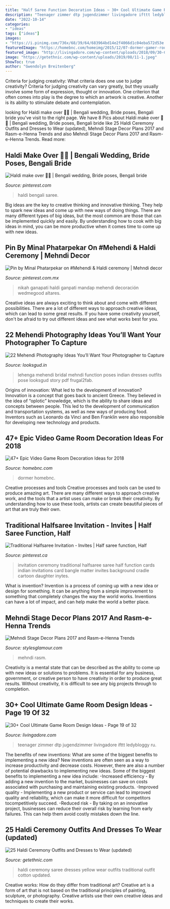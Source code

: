 ```yaml
---
title: "Half Saree Function Decoration Ideas ~ 30+ Cool Ultimate Game Room Design Ideas"
description: "Teenager zimmer dtp jugendzimmer livingadore ifttt ledybloggy ru"
date: "2022-10-14"
categories:
- "ideas"
tags: ["ideas"]
images:
- "https://i.pinimg.com/736x/68/39/64/683964bd14e2f4066d1c04eba572d53e.jpg"
featuredImage: "https://homebnc.com/homeimg/2015/12/07-dormer-gamer-rooms-homebnc.jpg"
featured_image: "http://livingadore.com/wp-content/uploads/2018/09/30-Cool-Ultimate-Game-Room-Design-Ideas-19.jpg"
image: "https://getethnic.com/wp-content/uploads/2019/08/11-1.jpeg"
ShowToc: true
author: "Gwendolyn Breitenberg"
---
```



Criteria for judging creativity: What criteria does one use to judge creativity?
Criteria for judging creativity can vary greatly, but they usually involve some form of expression, thought or innovation. One criterion that often comes into play is the degree to which an artwork is creative. Another is its ability to stimulate debate and contemplation.

	

		
looking for Haldi make over 💛💛 | Bengali wedding, Bride poses, Bengali bride you've visit to the right page. We have 8 Pics about Haldi make over 💛💛 | Bengali wedding, Bride poses, Bengali bride like 25 Haldi Ceremony Outfits and Dresses to Wear (updated), Mehndi Stage Decor Plans 2017 and Rasm-e-Henna Trends and also Mehndi Stage Decor Plans 2017 and Rasm-e-Henna Trends. Read more:
		
    
## Haldi Make Over 💛💛 | Bengali Wedding, Bride Poses, Bengali Bride

<img loading=lazy src="https://i.pinimg.com/736x/68/39/64/683964bd14e2f4066d1c04eba572d53e.jpg" onerror="this.onerror=null;this.src='https://tse3.mm.bing.net/th?id=OIP.eTtPq23fNp9zrRAT8M_51AHaJQ&amp;pid=15.1';" alt="Haldi make over 💛💛 | Bengali wedding, Bride poses, Bengali bride">

_Source: pinterest.com_

>haldi bengali saree. 

	

Big ideas are the key to creative thinking and innovative thinking. They help to spark new ideas and come up with new ways of doing things. There are many different types of big ideas, but the most common are those that can be implemented quickly and easily. By understanding how to cook with big ideas in mind, you can be more productive when it comes time to come up with new ideas.

    
## Pin By Minal Phatarpekar On #Mehendi &amp; Haldi Ceremony | Mehndi Decor

<img loading=lazy src="https://i.pinimg.com/originals/85/2b/31/852b317487412e4bf718932a3e09ee35.jpg" onerror="this.onerror=null;this.src='https://tse3.mm.bing.net/th?id=OIP.ebAeSSgDJhP62sIzWQwCIwAAAA&amp;pid=15.1';" alt="Pin by Minal Phatarpekar on #Mehendi &amp; Haldi ceremony | Mehndi decor">

_Source: pinterest.com.mx_

>nikah ganapati haldi ganpati mandap mehendi decoración wedmegood altares. 

	

Creative ideas are always exciting to think about and come with different possibilities. There are a lot of different ways to approach creative ideas, which can lead to some great results. If you have some creativity yourself, don't be afraid to try out different ideas and see what works best for you.

    
## 22 Mehendi Photography Ideas You’ll Want Your Photographer To Capture

<img loading=lazy src="https://www.looksgud.in/blog/wp-content/uploads/2017/09/7.jpg" onerror="this.onerror=null;this.src='https://tse4.mm.bing.net/th?id=OIP.NXfbYDcKXsPRRuWXkgdq3AHaJQ&amp;pid=15.1';" alt="22 Mehendi Photography Ideas You’ll Want Your Photographer to Capture">

_Source: looksgud.in_

>lehenga mehendi bridal mehndi function poses indian dresses outfits pose looksgud story pdf frugal2fab. 

	

Origins of innovation: What led to the development of innovation?
Innovation is a concept that goes back to ancient Greece. They believed in the idea of “oplotic” knowledge, which is the ability to share ideas and concepts between people. This led to the development of communication and transportation systems, as well as new ways of producing food. Inventors such as Leonardo da Vinci and Ben Franklin were also responsible for developing new technology and products.

    
## 47+ Epic Video Game Room Decoration Ideas For 2018

<img loading=lazy src="https://homebnc.com/homeimg/2015/12/07-dormer-gamer-rooms-homebnc.jpg" onerror="this.onerror=null;this.src='https://tse4.mm.bing.net/th?id=OIP.UE8n2zHBl7oADplnZgeszwHaFj&amp;pid=15.1';" alt="47+ Epic Video Game Room Decoration Ideas for 2018">

_Source: homebnc.com_

>dormer homebnc. 

	

Creative processes and tools
Creative processes and tools can be used to produce amazing art. There are many different ways to approach creative work, and the tools that a artist uses can make or break their creativity. By understanding how to use these tools, artists can create beautiful pieces of art that are truly their own.

    
## Traditional Halfsaree Invitation - Invites | Half Saree Function, Half

<img loading=lazy src="https://i.pinimg.com/736x/83/94/e4/8394e4c513df3c3f922378be0cd5e43e.jpg" onerror="this.onerror=null;this.src='https://tse4.mm.bing.net/th?id=OIP.EVRJ2SFa9Te1t5Emb8dU9gHaKX&amp;pid=15.1';" alt="Traditional Halfsaree Invitation - Invites | Half saree function, Half">

_Source: pinterest.ca_

>invitation ceremony traditional halfsaree saree half function cards indian invitations card bangle matter invites background cradle cartoon daughter inytes. 

	

What is invention?
Invention is a process of coming up with a new idea or design for something. It can be anything from a simple improvement to something that completely changes the way the world works. Inventions can have a lot of impact, and can help make the world a better place.

    
## Mehndi Stage Decor Plans 2017 And Rasm-e-Henna Trends

<img loading=lazy src="https://www.stylesglamour.com/wp-content/uploads/2014/08/Mehndi-function-Decoration-ideas-5.jpg" onerror="this.onerror=null;this.src='https://tse3.mm.bing.net/th?id=OIP.i4h3-8esS1Nnpv3bfT65uQHaE7&amp;pid=15.1';" alt="Mehndi Stage Decor Plans 2017 and Rasm-e-Henna Trends">

_Source: stylesglamour.com_

>mehndi rasm. 

	

Creativity is a mental state that can be described as the ability to come up with new ideas or solutions to problems. It is essential for any business, government, or creative person to have creativity in order to produce great results. Without creativity, it is difficult to see any big projects through to completion.

    
## 30+ Cool Ultimate Game Room Design Ideas - Page 19 Of 32

<img loading=lazy src="http://livingadore.com/wp-content/uploads/2018/09/30-Cool-Ultimate-Game-Room-Design-Ideas-19.jpg" onerror="this.onerror=null;this.src='https://tse2.mm.bing.net/th?id=OIP.ZllfgjMhyLoUS-jrum82ogHaGN&amp;pid=15.1';" alt="30+ Cool Ultimate Game Room Design Ideas - Page 19 of 32">

_Source: livingadore.com_

>teenager zimmer dtp jugendzimmer livingadore ifttt ledybloggy ru. 

	

The benefits of new inventions: What are some of the biggest benefits to implementing a new idea?
New inventions are often seen as a way to increase productivity and decrease costs. However, there are also a number of potential drawbacks to implementing new ideas. Some of the biggest benefits to implementing a new idea include: 
-Increased efficiency - By adding a new invention to the market, businesses can save on costs associated with purchasing and maintaining existing products. 
-Improved quality - Implementing a new product or service can lead to improved quality and reliability, which can make it more difficult for competitors tocompetitively succeed. 
-Reduced risk - By taking on an innovative project, businesses can reduce their overall risk by learning from early failures. This can help them avoid costly mistakes down the line.

    
## 25 Haldi Ceremony Outfits And Dresses To Wear (updated)

<img loading=lazy src="https://getethnic.com/wp-content/uploads/2019/08/11-1.jpeg" onerror="this.onerror=null;this.src='https://tse2.mm.bing.net/th?id=OIP.DCs3K4yDQfUaKacD-3xN6AHaK6&amp;pid=15.1';" alt="25 Haldi Ceremony Outfits and Dresses to Wear (updated)">

_Source: getethnic.com_

>haldi ceremony saree dresses yellow wear outfits traditional outfit cotton updated. 

	

Creative works: How do they differ from traditional art?
Creative art is a form of art that is not based on the traditional principles of painting, sculpture, or photography. Creative artists use their own creative ideas and techniques to create their works.


